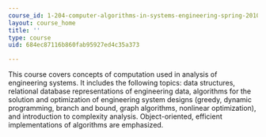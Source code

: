```yaml
---
course_id: 1-204-computer-algorithms-in-systems-engineering-spring-2010
layout: course_home
title: ''
type: course
uid: 684ec87116b860fab95927ed4c35a373

---
```

This course covers concepts of computation used in analysis of engineering systems. It includes the following topics: data structures, relational database representations of engineering data, algorithms for the solution and optimization of engineering system designs (greedy, dynamic programming, branch and bound, graph algorithms, nonlinear optimization), and introduction to complexity analysis. Object-oriented, efficient implementations of algorithms are emphasized.
